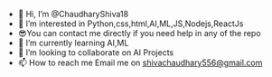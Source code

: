 - 👋 Hi, I’m @ChaudharyShiva18
- 👀 I’m interested in Python,css,html,AI,ML,JS,Nodejs,ReactJs
- 😎You can contact me directly if you need help in any of the repo
- 🌱 I’m currently learning AI,ML
- 💞️ I’m looking to collaborate on AI Projects
- 📫 How to reach me Email me on shivachaudhary556@gmail.com

<!---
ChaudharyShiva18/ChaudharyShiva18 is a ✨ special ✨ repository because its `README.md` (this file) appears on your GitHub profile.
You can click the Preview link to take a look at your changes.
--->
